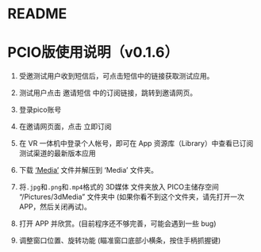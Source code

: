 # README

# PCIO版使用说明（v0.1.6）

1. 受邀测试用户收到短信后，可点击短信中的链接获取测试应用。

2. 测试用户点击 邀请短信 中的订阅链接，跳转到邀请网页。

3. 登录pico账号 

4. 在邀请网页面，点击 立即订阅 

5. 在 VR 一体机中登录个人帐号，即可在 App 资源库（Library）中查看已订阅测试渠道的最新版本应用

6. 下载 [‘Media’](https://github.com/Eis4TY/XR-Stereoscopic-Viewer/releases/tag/MediaFile) 文件并解压到 ‘Media’ 文件夹。

7. 将`.jpg`和`.png`和`.mp4`格式的 3D媒体 文件夹放入 PICO主储存空间 “/Pictures/3dMedia” 文件夹中 (如果你看不到这个文件夹，请先打开一次 APP，然后关闭再试)。

8. 打开 APP 并欣赏。(目前程序还不够完善，可能会遇到一些 bug)

9. 调整窗口位置、旋转功能 (瞄准窗口底部小横条，按住手柄抓握键)
